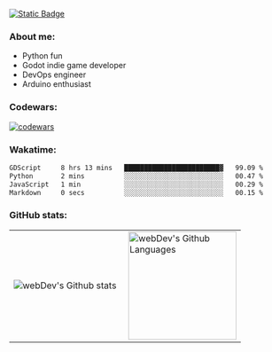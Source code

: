 [![Static Badge](https://img.shields.io/badge/Telegram-blue?style=flat&logo=telegram&link=https://t.me/sfkulagin)](https://t.me/sfkulagin)
### About me:

- Python fun
- Godot indie game developer
- DevOps engineer
- Arduino enthusiast

### Codewars:

[![codewars](https://www.codewars.com/users/talkafk/badges/large)](https://www.codewars.com/users/talkafk)

### Wakatime:

<!--START_SECTION:waka-->

```txt
GDScript     8 hrs 13 mins   ████████████████████████▓   99.09 %
Python       2 mins          ░░░░░░░░░░░░░░░░░░░░░░░░░   00.47 %
JavaScript   1 min           ░░░░░░░░░░░░░░░░░░░░░░░░░   00.29 %
Markdown     0 secs          ░░░░░░░░░░░░░░░░░░░░░░░░░   00.15 %
```

<!--END_SECTION:waka-->

### GitHub stats:

<table>
  <tr>
    <td>
      <img align="left" src="http://github-readme-streak-stats.herokuapp.com?user=talkafk&theme=dark&background=000000" alt="webDev's Github stats" />
    </td>
    <td>
      <img height="195px" align="right" alt="webDev's Github Languages" src="https://github-readme-stats-sigma-five.vercel.app/api/top-langs/?username=talkafk&layout=compact&theme=vision-friendly-dark" />
    </td>
  </tr>
</table>
